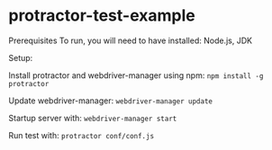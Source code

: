 # protractor-test-example

Prerequisites
To run, you will need to have installed:
Node.js,
JDK

Setup:

Install protractor and webdriver-manager using npm:
`npm install -g protractor`

Update webdriver-manager:
`webdriver-manager update`

Startup server with:
`webdriver-manager start`

Run test with:
`protractor conf/conf.js`

